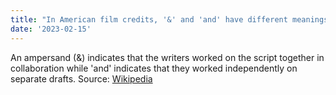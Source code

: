 ```yaml
---
title: "In American film credits, '&' and 'and' have different meanings."
date: '2023-02-15'
---
```


An ampersand (&) indicates that the writers worked on the script together in
collaboration while 'and' indicates that they worked independently on separate
drafts. Source: [Wikipedia](https://en.wikipedia.org/wiki/WGA_screenwriting_credit_system#Credit_forms)
